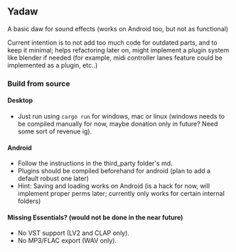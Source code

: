 ## Yadaw 

A basic daw for sound effects (works on Android too, but not as functional)

Current intention is to not add too much code for outdated parts, and to keep it minimal; helps refactoring later on, might implement a plugin system like blender if needed (for example, midi controller lanes feature could be implemented as a plugin, etc..)

### Build from source
#### Desktop
- Just run using `cargo run` for windows, mac or linux (windows needs to be compiled manually for now, maybe donation only in future? Need some sort of revenue ig).
#### Android
- Follow the instructions in the third_party folder's md.
- Plugins should be compiled beforehand for android (plan to add a default robust one later)
- Hint: Saving and loading works on Android (is a hack for now, will implement proper perms later; currently only works for certain internal folders)


#### Missing Essentials? (would not be done in the near future)

- No VST support (LV2 and CLAP only).
- No MP3/FLAC export (WAV only).
